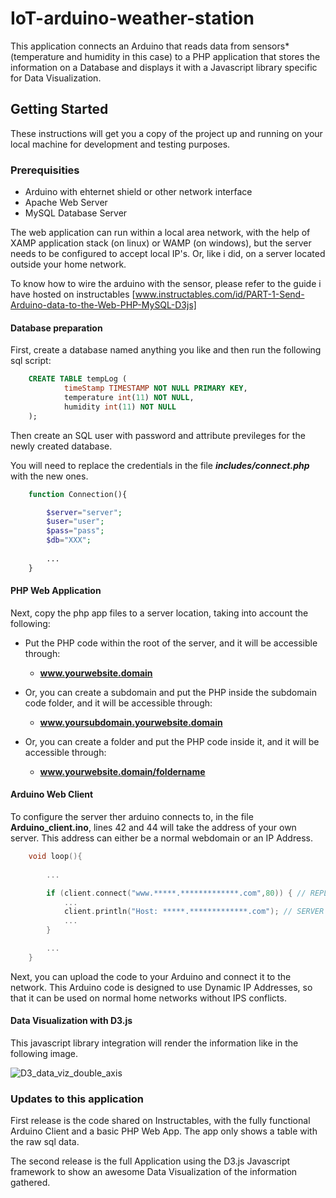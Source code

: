 # IoT-arduino-weather-station

This application connects an Arduino that reads data from sensors* (temperature and humidity in this case) to a PHP application that stores the information on a Database and displays it with a Javascript library specific for Data Visualization.


## Getting Started

These instructions will get you a copy of the project up and running on your local machine for development and testing purposes.

### Prerequisities

- Arduino with ehternet shield or other network interface
- Apache Web Server
- MySQL Database Server

The web application can run within a local area network, with the help of XAMP application stack (on linux) or WAMP (on windows), but the server needs to be configured to accept local IP's. Or, like i did, on a server located outside your home network.

To know how to wire the arduino with the sensor, please refer to the guide i have hosted on instructables [www.instructables.com/id/PART-1-Send-Arduino-data-to-the-Web-PHP-MySQL-D3js]

[www.instructables.com/id/PART-1-Send-Arduino-data-to-the-Web-PHP-MySQL-D3js]:http://www.instructables.com/id/PART-1-Send-Arduino-data-to-the-Web-PHP-MySQL-D3js/

#### Database preparation

First, create a database named anything you like and then run the following sql script:

```sql
	CREATE TABLE tempLog (
			timeStamp TIMESTAMP NOT NULL PRIMARY KEY,
			temperature int(11) NOT NULL,
			humidity int(11) NOT NULL
	);
```
Then create an SQL user with password and attribute previleges for the newly created database. 

You will need to replace the credentials in the file ***includes/connect.php*** with the new ones.
```php
	function Connection(){

		$server="server";
		$user="user";
		$pass="pass";
		$db="XXX";
		
		...
	}
```

#### PHP Web Application

Next, copy the php app files to a server location, taking into account the following:

- Put the PHP code within the root of the server, and it will be accessible through:
	- **www.yourwebsite.domain**


- Or, you can create a subdomain and put the PHP inside the subdomain code folder, and it will be accessible through:
	- **www.yoursubdomain.yourwebsite.domain**


- Or, you can create a folder and put the PHP code inside it, and it will be accessible through:
	- **www.yourwebsite.domain/foldername**




#### Arduino Web Client

To configure the server ther arduino connects to, in the file **Arduino_client.ino**, lines 42 and 44 will take the address of your own server. This address can either be a normal webdomain or an IP Address.

```C
	void loop(){
	
		...

		if (client.connect("www.*****.*************.com",80)) { // REPLACE WITH YOUR SERVER ADDRESS
			... 
			client.println("Host: *****.*************.com"); // SERVER ADDRESS HERE TOO
			... 
		} 

		...
	}
```

Next, you can upload the code to your Arduino and connect it to the network. This Arduino code is designed to use Dynamic IP Addresses, so that it can be used on normal home networks without IPS conflicts.

#### Data Visualization with D3.js

This javascript library integration will render the information like in the following image.

![D3_data_viz_double_axis](https://cloud.githubusercontent.com/assets/4175297/18608876/ee4fdffe-7cec-11e6-9d6e-60c883305128.png)


### Updates to this application

First release is the code shared on Instructables, with the fully functional Arduino Client and a basic PHP Web App. The app only shows a table with the raw sql data.

The second release is the full Application using the D3.js Javascript framework to show an awesome Data Visualization of the information gathered.



